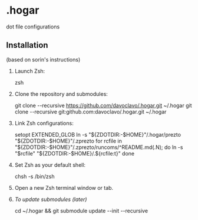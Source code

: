 .hogar
======
dot file configurations

Installation
------------
(based on sorin's instructions)

  1. Launch Zsh:

        zsh

  2.  Clone the repository and submodules:

        git clone --recursive https://github.com/davoclavo/.hogar.git ~/.hogar
        git clone --recursive git:github.com:davoclavo/.hogar.git ~/.hogar

  3.  Link Zsh configurations:

        setopt EXTENDED_GLOB
        ln -s "${ZDOTDIR:-$HOME}"/.hogar/prezto "${ZDOTDIR:-$HOME}"/.zprezto
        for rcfile in "${ZDOTDIR:-$HOME}"/.zprezto/runcoms/^README.md(.N); do
            ln -s "$rcfile" "${ZDOTDIR:-$HOME}/.${rcfile:t}"
        done
  4.  Set Zsh as your default shell:

        chsh -s /bin/zsh

  5.  Open a new Zsh terminal window or tab.

  6. _To update submodules (later)_

        cd ~/.hogar && git submodule update --init --recursive